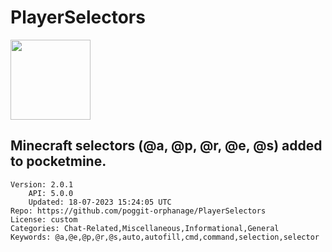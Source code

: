 # PlayerSelectors
<img src="https://raw.githubusercontent.com/poggit-orphanage/PlayerSelectors/709510be08420b23e051b4e6b732e8651d0267b2/icon.png" width="128" height="128" />

## Minecraft selectors (@a, @p, @r, @e, @s) added to pocketmine.
```properties
Version: 2.0.1
    API: 5.0.0
    Updated: 18-07-2023 15:24:05 UTC
Repo: https://github.com/poggit-orphanage/PlayerSelectors
License: custom
Categories: Chat-Related,Miscellaneous,Informational,General
Keywords: @a,@e,@p,@r,@s,auto,autofill,cmd,command,selection,selector
```